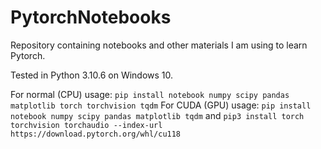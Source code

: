 # PytorchNotebooks
Repository containing notebooks and other materials I am using to learn Pytorch.

Tested in Python 3.10.6 on Windows 10.

For normal (CPU) usage: `pip install notebook numpy scipy pandas matplotlib torch torchvision tqdm`
For CUDA (GPU) usage: `pip install notebook numpy scipy pandas matplotlib tqdm` and `pip3 install torch torchvision torchaudio --index-url https://download.pytorch.org/whl/cu118`